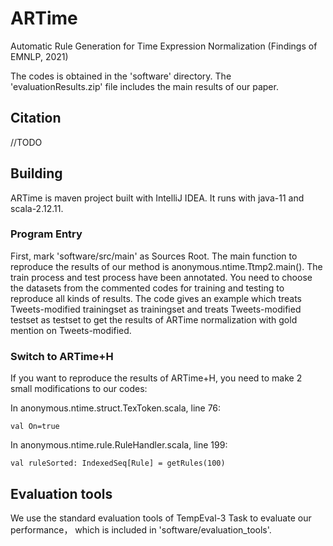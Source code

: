 # ARTime
Automatic Rule Generation for Time Expression Normalization (Findings of EMNLP, 2021)

The codes is obtained in the 'software' directory.
The 'evaluationResults.zip' file includes the main results of our paper.

## Citation ##
//TODO

## Building ##
ARTime is maven project built with IntelliJ IDEA. It runs with java-11 and scala-2.12.11. 

### Program Entry ###
First, mark 'software/src/main' as Sources Root. The main function to reproduce the results of our method is anonymous.ntime.Ttmp2.main(). The train process and test process have been annotated. You need to choose the datasets from the commented codes for training and testing to reproduce all kinds of results. The code gives an example which treats Tweets-modified trainingset as trainingset and treats Tweets-modified testset as testset to get the results of ARTime normalization with gold mention on Tweets-modified.

### Switch to ARTime+H ###
If you want to reproduce the results of ARTime+H, you need to make 2 small modifications to our codes:

In anonymous.ntime.struct.TexToken.scala, line 76:

```
val On=true
```

In anonymous.ntime.rule.RuleHandler.scala, line 199:

```
val ruleSorted: IndexedSeq[Rule] = getRules(100)
```

## Evaluation tools ##

We use the standard evaluation tools of TempEval-3 Task to evaluate our performance， which is included in 'software/evaluation_tools'.
